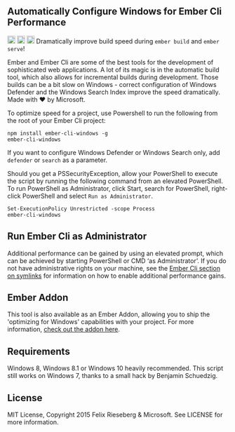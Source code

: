 ## Automatically Configure Windows for Ember Cli Performance
<a href="http://badge.fury.io/js/ember-cli-windows"><img src="https://badge.fury.io/js/ember-cli-windows.svg" alt="npm version" height="18"></a> <a href="https://david-dm.org/felixrieseberg/ember-cli-windows"><img src="https://david-dm.org/felixrieseberg/ember-cli-windows.svg" alt="dependencies" height="18px"></a> <img src="https://img.shields.io/npm/dm/ember-cli-windows.svg" height="18px" />
Dramatically improve build speed during `ember build` and `ember serve`!

Ember and Ember Cli are some of the best tools for the development of sophisticated web applications. A lot of its magic is in the automatic build tool, which also allows for incremental builds during development. Those builds can be a bit slow on Windows - correct configuration of Windows Defender and the Windows Search Index improve the speed dramatically. Made with :heart: by Microsoft.

To optimize speed for a project, use Powershell to run the following from the root of your Ember Cli project:

```
npm install ember-cli-windows -g
ember-cli-windows
```

If you want to configure Windows Defender or Windows Search only, add `defender` or `search` as a parameter.

Should you get a PSSecurityException, allow your PowerShell to execute the script by running the following command from an elevated PowerShell. To run PowerShell as Administrator, click Start, search for PowerShell, right-click PowerShell and select `Run as Administrator`.

```
Set-ExecutionPolicy Unrestricted -scope Process
ember-cli-windows
```

## Run Ember Cli as Administrator
Additional performance can be gained by using an elevated prompt, which can be achieved by starting PowerShell or CMD ‘as Administrator’. If you do not have administrative rights on your machine, see the [Ember Cli section on symlinks](http://www.ember-cli.com/user-guide/#symlinks-on-windows) for information on how to enable additional performance gains.

## Ember Addon
This tool is also available as an Ember Addon, allowing you to ship the 'optimizing for Windows' capabilities with your project. For more information, [check out the addon here](https://github.com/felixrieseberg/ember-cli-windows-addon).

## Requirements
Windows 8, Windows 8.1 or Windows 10 heavily recommended. This script still works on Windows 7, thanks to a small hack by Benjamin Schuedzig.

## License
MIT License, Copyright 2015 Felix Rieseberg & Microsoft. See LICENSE for more information.
